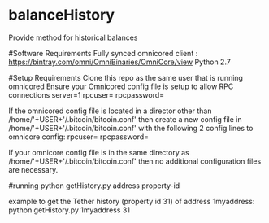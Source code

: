 # balanceHistory
Provide method for historical balances

#Software Requirements
Fully synced omnicored client : https://bintray.com/omni/OmniBinaries/OmniCore/view
Python 2.7

#Setup Requirements
Clone this repo as the same user that is running omnicored
Ensure your Omnicored config file is setup to allow RPC connections 
 server=1
 rpcuser=
 rpcpassword=

If the omnicored config file is located in a director other than /home/'+USER+'/.bitcoin/bitcoin.conf' 
then create a new config file in /home/'+USER+'/.bitcoin/bitcoin.conf' with the following 2 config lines to omnicore config:
rpcuser=
rpcpassword=

If your omnicore config file is in the same directory as /home/'+USER+'/.bitcoin/bitcoin.conf'
then no additional configuration files are necessary. 

#running
python getHistory.py address property-id

example to get the Tether history (property id 31) of address 1myaddress:
python getHistory.py 1myaddress 31


